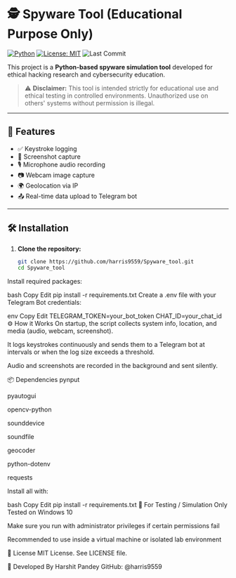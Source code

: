 # 🕵️ Spyware Tool (Educational Purpose Only)

[![Python](https://img.shields.io/badge/Python-3.9%2B-blue?logo=python)](https://www.python.org/)
[![License: MIT](https://img.shields.io/badge/License-MIT-yellow.svg)](https://opensource.org/licenses/MIT)
![Last Commit](https://img.shields.io/github/last-commit/harris9559/Spyware_tool?label=Last%20Update&color=green)

This project is a **Python-based spyware simulation tool** developed for ethical hacking research and cybersecurity education.

> ⚠️ **Disclaimer:** This tool is intended strictly for educational use and ethical testing in controlled environments. Unauthorized use on others' systems without permission is illegal.

---

## 🚀 Features

- ✅ Keystroke logging  
- 📸 Screenshot capture  
- 🎙️ Microphone audio recording  
- 📷 Webcam image capture  
- 🌍 Geolocation via IP  
- 📤 Real-time data upload to Telegram bot

---

## 🛠️ Installation

1. **Clone the repository:**

   ```bash
   git clone https://github.com/harris9559/Spyware_tool.git
   cd Spyware_tool
Install required packages:

bash
Copy
Edit
pip install -r requirements.txt
Create a .env file with your Telegram Bot credentials:

env
Copy
Edit
TELEGRAM_TOKEN=your_bot_token
CHAT_ID=your_chat_id
⚙️ How it Works
On startup, the script collects system info, location, and media (audio, webcam, screenshot).

It logs keystrokes continuously and sends them to a Telegram bot at intervals or when the log size exceeds a threshold.

Audio and screenshots are recorded in the background and sent silently.

📦 Dependencies
pynput

pyautogui

opencv-python

sounddevice

soundfile

geocoder

python-dotenv

requests

Install all with:

bash
Copy
Edit
pip install -r requirements.txt
🧪 For Testing / Simulation Only
Tested on Windows 10

Make sure you run with administrator privileges if certain permissions fail

Recommended to use inside a virtual machine or isolated lab environment

📜 License
MIT License. See LICENSE file.

🤖 Developed By
Harshit Pandey
GitHub: @harris9559



